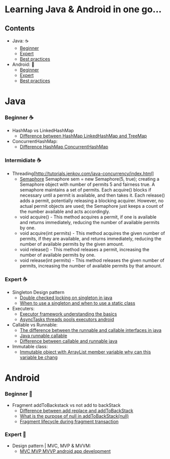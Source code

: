 # Learning Java & Android in one go...

## Contents
- Java: :coffee:
   - [Beginner](#beginner_coffee)
   - [Expert](#expert-coffee)
   - [Best practices](#best-practices-coffee)
- Android: :iphone:
   - [Beginner](#beginner-iphone)
   - [Expert](#expert-iphone)
   - [Best practices](#best-practices-iphone)

# Java
### Beginner :coffee:
- HashMap vs LinkedHashMap
    - [Difference between HashMap LinkedHashMap and TreeMap](https://stackoverflow.com/questions/2889777/difference-between-hashmap-linkedhashmap-and-treemap)
- ConcurrentHashMap:
    - [Difference HashMap ConcurrentHashMap](https://www.geeksforgeeks.org/difference-hashmap-concurrenthashmap/)

### Intermidiate :coffee:
- Threading[http://tutorials.jenkov.com/java-concurrency/index.html]
    - [Semaphore](https://www.geeksforgeeks.org/java-util-concurrent-semaphore-class-java/)
    Semaphore sem = new Semaphore(5, true); creating a Semaphore object with number of permits 5 and fairness true.
    A semaphore maintains a set of permits. Each acquire() blocks if necessary until a permit is available, and then takes it. Each release() adds a permit, potentially releasing a blocking acquirer. However, no actual permit objects are used; the Semaphore just keeps a count of the number available and acts accordingly.
    - void acquire() - This method acquires a permit, if one is available and returns immediately, reducing the number of available permits by one.
    - void acquire(int permits) - This method acquires the given number of permits, if they are available, and returns immediately, reducing the number of available permits by the given amount.
    - void release() - This method releases a permit, increasing the number of available permits by one. 
    - void release(int permits) - This method releases the given number of permits, increasing the number of available permits by that amount.


### Expert :coffee:
- Singleton Design pattern
    - [Double checked locking on singleton in java](http://javarevisited.blogspot.in/2014/05/double-checked-locking-on-singleton-in-java.html)
    - [When to use a singleton and when to use a static class](https://softwareengineering.stackexchange.com/questions/235527/when-to-use-a-singleton-and-when-to-use-a-static-class)
- Executers: 
    - [Executor framework understanding the basics](https://android.jlelse.eu/executor-framework-understanding-the-basics-43d575e72310)
    - [AsyncTasks threads pools executors android](https://academy.realm.io/posts/360andev-stacy-devino-async-tasks-threads-pools-executors-android/)
- Callable vs Runnable: 
    - [The difference between the runnable and callable interfaces in java](https://stackoverflow.com/questions/141284/the-difference-between-the-runnable-and-callable-interfaces-in-java)
    - [Java runnable callable](http://www.baeldung.com/java-runnable-callable)
    - [Difference between callable and runnable java](http://www.java67.com/2013/01/difference-between-callable-and-runnable-java.html)
- Immutable class:
    - [Immutable object with ArrayList member variable why can this variable be chang](https://stackoverflow.com/questions/6137224/immutable-object-with-arraylist-member-variable-why-can-this-variable-be-chang)

# Android
### Beginner :iphone:
- Fragment addToBackstack vs not add to backStack
    - [Difference between add replace and addToBackStack](https://stackoverflow.com/questions/18634207/difference-between-add-replace-and-addtobackstack)
    - [What is the purpose of null in addToBackStack(null)](https://www.codeproject.com/Questions/818401/What-is-the-purpose-of-null-in-addToBackStack-null)
    - [Fragment lifecycle during fragment transaction](https://androidlearnersite.wordpress.com/2017/02/27/fragment-lifecycle-during-fragment-transaction)

### Expert :iphone:
- Design pattern | MVC, MVP & MVVM:
    - [MVC MVP MVVP android app development](https://www.simform.com/mvc-mvp-mvvm-android-app-development/)
